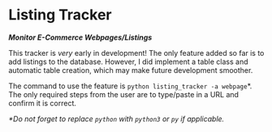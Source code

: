 # Listing Tracker
***Monitor E-Commerce Webpages/Listings***

This tracker is *very* early in development! The only feature added so far is to add listings to the database. However, I did implement a table class and automatic table creation, which may make future development smoother.

The command to use the feature is `python listing_tracker -a webpage`*. The only required steps from the user are to type/paste in a URL and confirm it is correct.

*\*Do not forget to replace `python` with `python3` or `py` if applicable.*
